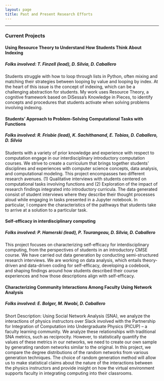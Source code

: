 ```yaml
---
layout: page
title: Past and Present Research Efforts
---
```

---
### Current Projects

#### Using Resource Theory to Understand How Students Think About Indexing
##### Folks involved: T. Finzell (lead), D. Silvia, D. Caballero
Students struggle with how to loop through lists in Python, often mixing and matching their strategies between looping by value and looping by index. At the heart of this issue is the concept of indexing, which can be a challenging abstraction for students. My work uses Resource Theory, a cognitive framework based on DiSessa’s Knowledge in Pieces, to identify concepts and procedures that students activate when solving problems involving indexing.

#### Students’ Approach to Problem-Solving Computational Tasks with Functions
##### Folks involved: R. Frisbie (lead), K. Sachithanand, E. Tobias, D. Caballero, D. Silvia
Students with a variety of prior knowledge and experience with respect to computation engage in our interdisciplinary introductory computation courses. We strive to create a curriculum that brings together students’ disciplines and experiences with computer science concepts, data analysis, and computational modeling. This project encompasses two different research avenues. (1) Qualitative interviews with students centered on computational tasks involving functions and (2) Exploration of the impact of research findings integrated into introductory curricula. The data generated consist of student interviews where they describe their thought processes aloud while engaging in tasks presented in a Jupyter notebook. In particular, I compare the characteristics of the pathways that students take to arrive at a solution to a particular task.

#### Self-efficacy in interdisciplinary computing
##### Folks involved: P. Hamerski (lead), P. Tourangeau, D. Silvia, D. Caballero
This project focuses on characterizing self-efficacy for interdisciplinary computing, from the perspectives of students in an introductory CMSE course. We have carried out data generation by conducting semi-structured research interviews. We are working on data analysis, which entails theory-driven and data-driven coding for self-efficacy, developing a codebook, and shaping findings around how students described their course experiences and how those descriptions align with self-efficacy.

#### Characterizing Community Interactions Among Faculty Using Network Analysis 
##### Folks involved: E. Bolger, M. Nwobi, D. Caballero
Short Description: Using Social Network Analysis (SNA), we analyze the interactions of physics instructors over Slack involved with the Partnership for Integration of Computation into Undergraduate Physics (PICUP) – a faculty learning community. We analyze these relationships with traditional SNA metrics, such as reciprocity. However, to statistically quantify the values of these metrics in our networks, we need to create our own sample by generating random networks similar to the original. In this project, we compare the degree distributions of the random networks from various generation techniques. The choice of random generation method will allow us to make statistical claims about the nature of the interactions between the physics instructors and provide insight on how the virtual environment supports faculty in integrating computing into their classrooms.
